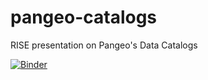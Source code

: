 # pangeo-catalogs
RISE presentation on Pangeo's Data Catalogs

[![Binder](https://binder.pangeo.io/badge_logo.svg)](https://binder.pangeo.io/v2/gh/charlesbluca/pangeo-catalogs/master/tree)
